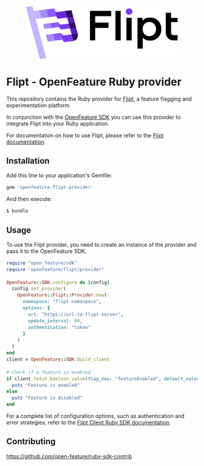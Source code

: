<p align="center">
  <img width="400" src="https://raw.githubusercontent.com/flipt-io/flipt/main/logo.svg" alt="flipt logo" />
</p>

# Flipt - OpenFeature Ruby provider

This repository contains the Ruby provider for [Flipt](https://www.flipt.io/), a feature flagging and experimentation platform.

In conjunction with the [OpenFeature SDK](https://openfeature.dev/docs/reference/concepts/provider/) you can use this provider to integrate Flipt into your Ruby application.

For documentation on how to use Flipt, please refer to the [Flipt documentation](https://docs.flipt.io/).

## Installation
Add this line to your application's Gemfile:

```ruby
gem 'openfeature-flipt-provider'
```

And then execute:
```bash
$ bundle
```

## Usage
To use the Flipt provider, you need to create an instance of the provider and pass it to the OpenFeature SDK.

```ruby
require "open_feature/sdk"
require "openfeature/flipt/provider"

OpenFeature::SDK.configure do |config|
  config.set_provider(
    OpenFeature::Flipt::Provider.new(
      namespace: "flipt-namespace",
      options: {
        url: "https://url-to-flipt-server",
        update_interval: 60,
        authentication: "token"
      }
    )
  )
end
client = OpenFeature::SDK.build_client

# Check if a feature is enabled
if client.fetch_boolean_value(flag_key: "featureEnabled", default_value: false)
  puts "Feature is enabled"
else
  puts "Feature is disabled"
end
```

For a complete list of configuration options, such as authentication and error strategies, refer to the [Flipt Client Ruby SDK documentation](https://github.com/flipt-io/flipt-client-sdks/tree/main/flipt-client-ruby#constructor-arguments).

## Contributing
https://github.com/open-feature/ruby-sdk-contrib
